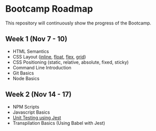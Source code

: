# Bootcamp Roadmap
This repository will continuously show the progress of the Bootcamp.

## Week 1 (Nov 7 - 10)
- HTML Semantics
- CSS Layout ([inline](https://github.com/andrscrrn/hb-layout-inline), [float](https://github.com/andrscrrn/hb-layout-floats), [flex](https://github.com/andrscrrn/hb-layout-flexbox), [grid](https://github.com/andrscrrn/hb-layout-grid))
- CSS Positioning (static, relative, absolute, fixed, sticky)
- Command Line Introduction
- Git Basics
- Node Basics

## Week 2 (Nov 14 - 17)
- NPM Scripts
- Javascript Basics
- [Unit Testing using Jest](https://github.com/andrscrrn/hb-javascript-test-101)
- Transpilation Basics (Using Babel with Jest)
